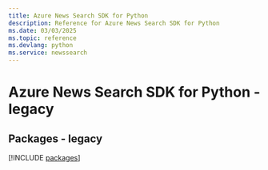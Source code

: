 ```yaml
---
title: Azure News Search SDK for Python
description: Reference for Azure News Search SDK for Python
ms.date: 03/03/2025
ms.topic: reference
ms.devlang: python
ms.service: newssearch
---
```

# Azure News Search SDK for Python - legacy
## Packages - legacy
[!INCLUDE [packages](news-search-index.md)]